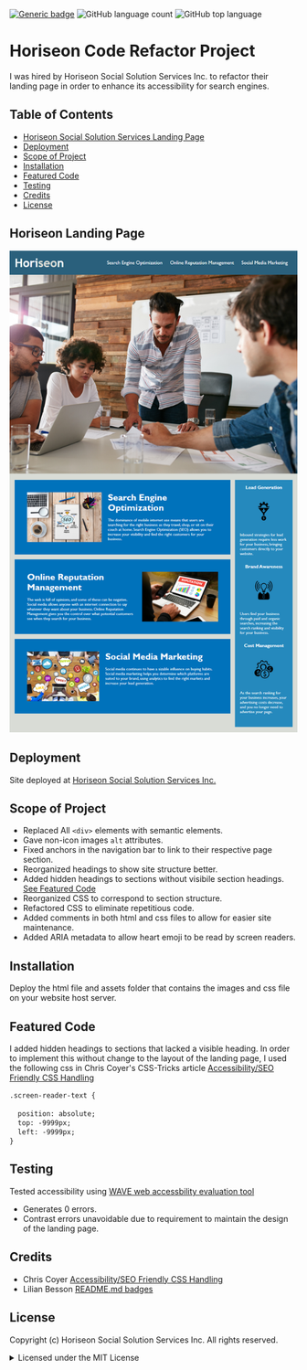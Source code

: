 [![Generic badge](https://img.shields.io/badge/license-MIT-<COLOR>.svg)](#license)
![GitHub language count](https://img.shields.io/github/languages/count/cdfishe1/code-refactor)
![GitHub top language](https://img.shields.io/github/languages/top/cdfishe1/code-refactor)


# Horiseon Code Refactor Project

I was hired by Horiseon Social Solution Services Inc. to refactor their landing page in order to enhance its accessibility for search engines.

## Table of Contents
* [Horiseon Social Solution Services Landing Page](#horiseon-landing-page)
* [Deployment](#deployment)
* [Scope of Project](#scope-of-project)
* [Installation](#installation)
* [Featured Code](#featured-code)
* [Testing](#testing)
* [Credits](#credits)
* [License](#license)

## Horiseon Landing Page

![Image of Horiseon Landing Page](assets/images/01-html-css-git-homework-demo.png)

## Deployment

Site deployed at [Horiseon Social Solution Services Inc.](https://cdfishe1.github.io/code-refactor/)

## Scope of Project

* Replaced All `<div>` elements with semantic elements.
* Gave non-icon images `alt` attributes.
* Fixed anchors in the navigation bar to link to their respective page section.
* Reorganized headings to show site structure better.
* Added hidden headings to sections without visibile section headings. [See Featured Code](#featured-code)
* Reorganized CSS to correspond to section structure.
* Refactored CSS to eliminate repetitious code.
* Added comments in both html and css files to allow for easier site maintenance.
* Added ARIA metadata to allow heart emoji to be read by screen readers.

## Installation

Deploy the html file and assets folder that contains the images and css file on your website host server.

## Featured Code

I added hidden headings to sections that lacked a visible heading. In order to implement this without change to the layout of the landing page, I used the following css in Chris Coyer's CSS-Tricks article [Accessibility/SEO Friendly CSS Handling](https://css-tricks.com/snippets/css/accessibilityseo-friendly-css-hiding/)

```
.screen-reader-text {
  
  position: absolute;
  top: -9999px;
  left: -9999px;
}
```

## Testing

Tested accessibility using [WAVE web accessbility evaluation tool](https://wave.webaim.org/report#/https://cdfishe1.github.io/code-refactor/)

* Generates 0 errors.
* Contrast errors unavoidable due to requirement to maintain the design of the landing page.

## Credits

* Chris Coyer [Accessibility/SEO Friendly CSS Handling](https://css-tricks.com/snippets/css/accessibilityseo-friendly-css-hiding/)
* Lilian Besson [README.md badges](https://github.com/Naereen/badges/blob/master/README.md)

## License

Copyright (c) Horiseon Social Solution Services Inc. All rights reserved.

<details><summary>Licensed under the MIT License</summary>

Copyright (c) 2021 - present | Horizon Social Solution Services Inc.

<blockquote>
Permission is hereby granted, free of charge, to any person obtaining a copy
of this software and associated documentation files (the "Software"), to deal
in the Software without restriction, including without limitation the rights
to use, copy, modify, merge, publish, distribute, sublicense, and/or sell
copies of the Software, and to permit persons to whom the Software is
furnished to do so, subject to the following conditions:

The above copyright notice and this permission notice shall be included in all
copies or substantial portions of the Software.

THE SOFTWARE IS PROVIDED "AS IS", WITHOUT WARRANTY OF ANY KIND, EXPRESS OR
IMPLIED, INCLUDING BUT NOT LIMITED TO THE WARRANTIES OF MERCHANTABILITY,
FITNESS FOR A PARTICULAR PURPOSE AND NONINFRINGEMENT. IN NO EVENT SHALL THE
AUTHORS OR COPYRIGHT HOLDERS BE LIABLE FOR ANY CLAIM, DAMAGES OR OTHER
LIABILITY, WHETHER IN AN ACTION OF CONTRACT, TORT OR OTHERWISE, ARISING FROM,
OUT OF OR IN CONNECTION WITH THE SOFTWARE OR THE USE OR OTHER DEALINGS IN THE
SOFTWARE.
</blockquote>
</details>